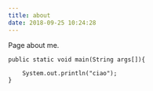 ```yaml
---
title: about
date: 2018-09-25 10:24:28
---
```

Page about me.
```
public static void main(String args[]){

	System.out.println("ciao");
}
```
